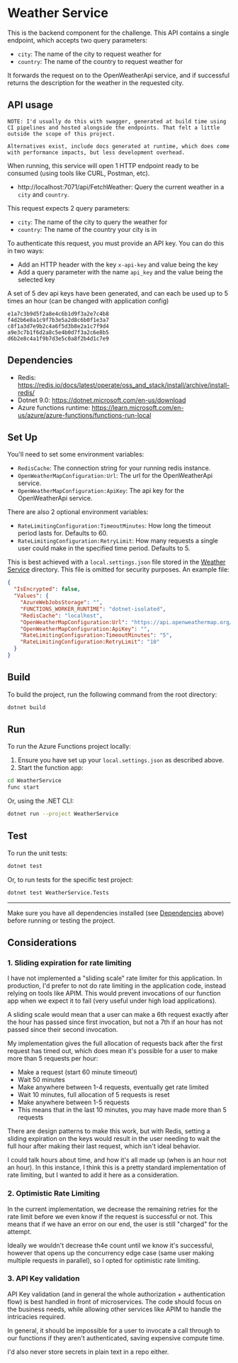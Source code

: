 # Weather Service

This is the backend component for the challenge. This API contains a single endpoint, which accepts two query parameters:
- `city`: The name of the city to request weather for
- `country`: The name of the country to request weather for

It forwards the request on to the OpenWeatherApi service, and if successful returns the description for the weather in the requested city.

## API usage

```
NOTE: I'd usually do this with swagger, generated at build time using CI pipelines and hosted alongside the endpoints. That felt a little outside the scope of this project.

Alternatives exist, include docs generated at runtime, which does come with performance impacts, but less development overhead.
```

When running, this service will open 1 HTTP endpoint ready to be consumed (using tools like CURL, Postman, etc).

- http://localhost:7071/api/FetchWeather: Query the current weather in a `city` and `country`.

This request expects 2 query parameters:
- `city`: The name of the city to query the weather for
- `country`: The name of the country your city is in

To authenticate this request, you must provide an API key. You can do this in two ways:
- Add an HTTP header with the key `x-api-key` and value being the key
- Add a query parameter with the name `api_key` and the value being the selected key

A set of 5 dev api keys have been generated, and can each be used up to 5 times an hour (can be changed with application config)

```
e1a7c3b9d5f2a8e4c6b1d9f3a2e7c4b8
f4d2b6e8a1c9f7b3e5a2d8c6b0f1e3a7
c8f1a3d7e9b2c4a6f5d3b8e2a1c7f9d4
a9e3c7b1f6d2a8c5e4b0d7f3a2c6e8b5
d6b2e8c4a1f9b7d3e5c0a8f2b4d1c7e9
```



## Dependencies

- Redis: https://redis.io/docs/latest/operate/oss_and_stack/install/archive/install-redis/
- Dotnet 9.0: https://dotnet.microsoft.com/en-us/download
- Azure functions runtime: https://learn.microsoft.com/en-us/azure/azure-functions/functions-run-local

## Set Up

You'll need to set some environment variables:
- `RedisCache`: The connection string for your running redis instance.
- `OpenWeatherMapConfiguration:Url`: The url for the OpenWeatherApi service.
- `OpenWeatherMapConfiguration:ApiKey`: The api key for the OpenWeatherApi service.

There are also 2 optional environment variables:
- `RateLimitingConfiguration:TimeoutMinutes`: How long the timeout period lasts for. Defaults to 60.
- `RateLimitingConfiguration:RetryLimit`:  How many requests a single user could make in the specified time period. Defaults to 5.

This is best achieved with a `local.settings.json` file stored in the [Weather Service](/WeatherService/) directory. This file is omitted for security purposes. An example file:

```json
{
  "IsEncrypted": false,
  "Values": {
    "AzureWebJobsStorage": "",
    "FUNCTIONS_WORKER_RUNTIME": "dotnet-isolated",
    "RedisCache": "localhost",
    "OpenWeatherMapConfiguration:Url": "https://api.openweathermap.org/data/2.5/weather",
    "OpenWeatherMapConfiguration:ApiKey": "",
    "RateLimitingConfiguration:TimeoutMinutes": "5",
    "RateLimitingConfiguration:RetryLimit": "10"
  }
}
```

## Build

To build the project, run the following command from the root directory:

```sh
dotnet build
```

## Run

To run the Azure Functions project locally:

1. Ensure you have set up your `local.settings.json` as described above.
2. Start the function app:

```sh
cd WeatherService
func start
```

Or, using the .NET CLI:

```sh
dotnet run --project WeatherService
```

## Test

To run the unit tests:

```sh
dotnet test
```

Or, to run tests for the specific test project:

```sh
dotnet test WeatherService.Tests
```

---

Make sure you have all dependencies installed (see [Dependencies](#dependencies) above) before running or testing the project.

## Considerations

### 1. Sliding expiration for rate limiting

I have not implemented a "sliding scale" rate limiter for this application. In production, I'd prefer to not do rate limiting in the application code, instead relying on tools like APIM. This would prevent invocations of our function app when we expect it to fail (very useful under high load applications).

A sliding scale would mean that a user can make a 6th request exactly after the hour has passed since first invocation, but not a 7th if an hour has not passed since their second invocation.

My implementation gives the full allocation of requests back after the first request has timed out, which does mean it's possible for a user to make more than 5 requests per hour:
- Make a request (start 60 minute timeout)
- Wait 50 minutes
- Make anywhere between 1-4 requests, eventually get rate limited
- Wait 10 minutes, full allocation of 5 requests is reset
- Make anywhere between 1-5 requests
- This means that in the last 10 minutes, you may have made more than 5 requests

There are design patterns to make this work, but with Redis, setting a sliding expiration on the keys would result in the user needing to wait the full hour after making their last request, which isn't ideal behavior.

I could talk hours about time, and how it's all made up (when is an hour not an hour). In this instance, I think this is a pretty standard implementation of rate limiting, but I wanted to add it here as a consideration.

### 2. Optimistic Rate Limiting

In the current implementation, we decrease the remaining retries for the rate limit before we even know if the request is successful or not. This means that if we have an error on our end, the user is still "charged" for the attempt.

Ideally we wouldn't decrease th4e count until we know it's successful, however that opens up the concurrency edge case (same user making multiple requests in parallel), so I opted for optimistic rate limiting.

### 3. API Key validation

API Key validation (and in general the whole authorization + authentication flow) is best handled in front of microservices. The code should focus on the business needs, while allowing other services like APIM to handle the intricacies required.

In general, it should be impossible for a user to invocate a call through to our functions if they aren't authenticated, saving expensive compute time.

I'd also never store secrets in plain text in a repo either.

